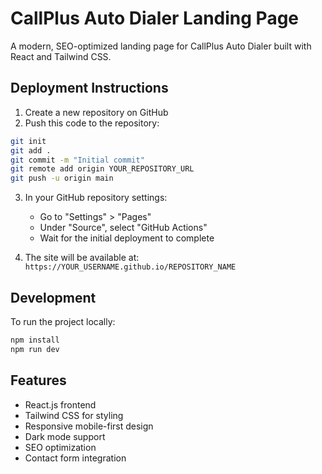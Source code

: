 # CallPlus Auto Dialer Landing Page

A modern, SEO-optimized landing page for CallPlus Auto Dialer built with React and Tailwind CSS.

## Deployment Instructions

1. Create a new repository on GitHub
2. Push this code to the repository:
```bash
git init
git add .
git commit -m "Initial commit"
git remote add origin YOUR_REPOSITORY_URL
git push -u origin main
```

3. In your GitHub repository settings:
   - Go to "Settings" > "Pages"
   - Under "Source", select "GitHub Actions"
   - Wait for the initial deployment to complete

4. The site will be available at: `https://YOUR_USERNAME.github.io/REPOSITORY_NAME`

## Development

To run the project locally:

```bash
npm install
npm run dev
```

## Features
- React.js frontend
- Tailwind CSS for styling
- Responsive mobile-first design
- Dark mode support
- SEO optimization
- Contact form integration
